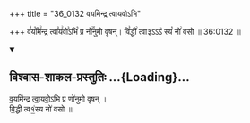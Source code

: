 +++
title = "36_0132 वयमिन्द्र त्वायवोऽभि"

+++
व꣣य꣡मि꣢न्द्र त्वा꣣य꣢वो꣣ऽभि꣡ प्र नो꣢꣯नुमो वृषन्। वि꣣द्धी꣢ त्वा३ऽऽऽ꣣ स्य꣡ नो꣢ वसो ॥ 36:0132 ॥

<div class="js_include" newlevelforh1="2" title="विश्वास-शाकल-प्रस्तुतिः" unfilled url="/vedAH_Rk/shAkalam/saMhitA/vishvAsa-prastutiH/07/031/04_vayamindra_tvAyavo_abhi.md">
<details open><summary><h2>विश्वास-शाकल-प्रस्तुतिः ...{Loading}...</h2></summary>


व॒यमि॑न्द्र त्वा॒यवो॒ऽभि प्र णो॑नुमो वृषन् ।  
वि॒द्धी त्व१॒॑स्य नो॑ वसो ॥

</details>
</div>